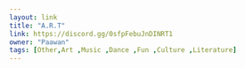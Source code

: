 ```yaml
---
layout: link
title: "A.R.T"
link: https://discord.gg/0sfpFebuJnDINRT1
owner: "Paawan"
tags: [Other,Art ,Music ,Dance ,Fun ,Culture ,Literature]
---
```

